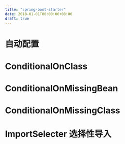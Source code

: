 ```yaml
---
title: "spring-boot-starter"
date: 2018-01-01T00:00:00+08:00
draft: true
---
```

# 自动配置

# ConditionalOnClass
# ConditionalOnMissingBean
# ConditionalOnMissingClass
# ImportSelecter 选择性导入
